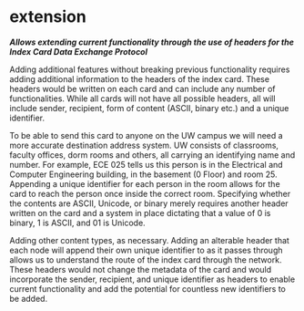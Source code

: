 # extension #
***Allows extending current functionality through the use of headers for the Index Card Data Exchange Protocol***

Adding additional features without breaking previous functionality requires adding additional information to the headers of the index card. These headers would be written on each card and can include any number of functionalities. While all cards will not have all possible headers, all will include sender, recipient, form of content (ASCII, binary etc.) and a unique identifier. 

To be able to send this card to anyone on the UW campus we will need a more accurate destination address system. UW consists of classrooms, faculty offices, dorm rooms and others, all carrying an identifying name and number. For example, ECE 025 tells us this person is in the Electrical and Computer Engineering building, in the basement (0 Floor) and room 25. Appending a unique identifier for each person in the room allows for the card to reach the person once inside the correct room. Specifying whether the contents are ASCII, Unicode, or binary merely requires another header written on the card and a system in place dictating that a value of 0 is binary, 1 is ASCII, and 01 is Unicode. 

Adding other content types, as necessary. Adding an alterable header that each node will append their own unique identifier to as it passes through allows us to understand the route of the index card through the network. These headers would not change the metadata of the card and would incorporate the sender, recipient, and unique identifier as headers to enable current functionality and add the potential for countless new identifiers to be added. 
